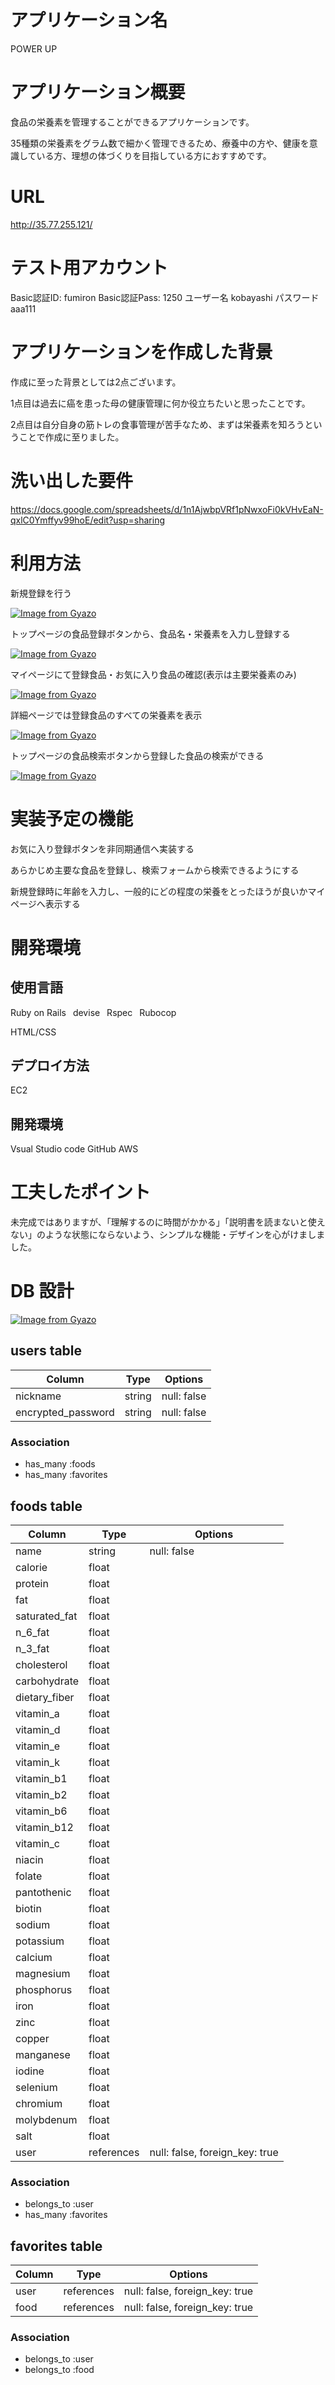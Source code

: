 # アプリケーション名

POWER UP

# アプリケーション概要

食品の栄養素を管理することができるアプリケーションです。

35種類の栄養素をグラム数で細かく管理できるため、療養中の方や、健康を意識している方、理想の体づくりを目指している方におすすめです。

# URL

http://35.77.255.121/

# テスト用アカウント

Basic認証ID: fumiron
Basic認証Pass: 1250
ユーザー名 kobayashi
パスワード aaa111

# アプリケーションを作成した背景
作成に至った背景としては2点ございます。

1点目は過去に癌を患った母の健康管理に何か役立ちたいと思ったことです。

2点目は自分自身の筋トレの食事管理が苦手なため、まずは栄養素を知ろうということで作成に至りました。

# 洗い出した要件

https://docs.google.com/spreadsheets/d/1n1AjwbpVRf1pNwxoFi0kVHvEaN-qxlC0Ymffyv99hoE/edit?usp=sharing

# 利用方法

新規登録を行う

[![Image from Gyazo](https://i.gyazo.com/f56827a9b04e90a9fbbdff463a382d2f.jpg)](https://gyazo.com/f56827a9b04e90a9fbbdff463a382d2f)

トップページの食品登録ボタンから、食品名・栄養素を入力し登録する

[![Image from Gyazo](https://i.gyazo.com/0668e7a1db7212d368cf861677d4084e.jpg)](https://gyazo.com/0668e7a1db7212d368cf861677d4084e)

マイページにて登録食品・お気に入り食品の確認(表示は主要栄養素のみ)

[![Image from Gyazo](https://i.gyazo.com/c0e456482ea4147b653471e0a9d78fcd.jpg)](https://gyazo.com/c0e456482ea4147b653471e0a9d78fcd)

詳細ページでは登録食品のすべての栄養素を表示

[![Image from Gyazo](https://i.gyazo.com/4c923ec818da51dd0f0c029317851efa.gif)](https://gyazo.com/4c923ec818da51dd0f0c029317851efa)

トップページの食品検索ボタンから登録した食品の検索ができる

[![Image from Gyazo](https://i.gyazo.com/c40f28f0ed8c4e1b907820503d4ff613.gif)](https://gyazo.com/c40f28f0ed8c4e1b907820503d4ff613)

# 実装予定の機能

お気に入り登録ボタンを非同期通信へ実装する

あらかじめ主要な食品を登録し、検索フォームから検索できるようにする

新規登録時に年齢を入力し、一般的にどの程度の栄養をとったほうが良いかマイページへ表示する


# 開発環境

## 使用言語

Ruby on Rails
 devise
 Rspec
 Rubocop

HTML/CSS

## デプロイ方法

EC2

## 開発環境

Vsual Studio code
GitHub
AWS

# 工夫したポイント

未完成ではありますが、「理解するのに時間がかかる」「説明書を読まないと使えない」のような状態にならないよう、シンプルな機能・デザインを心がけましました。

# DB 設計

[![Image from Gyazo](https://i.gyazo.com/30504c3dae7c790266efd578e0b2f6e4.png)](https://gyazo.com/30504c3dae7c790266efd578e0b2f6e4)

## users table

| Column             | Type     | Options     |
|--------------------|----------|-------------|
| nickname           | string   | null: false |
| encrypted_password | string   | null: false |

### Association

* has_many :foods
* has_many :favorites

## foods table

| Column        | Type       | Options                        |
|---------------|------------|--------------------------------|
| name          | string     | null: false                    |
| calorie       | float      |                                |
| protein       | float      |                                |
| fat           | float      |                                |
| saturated_fat | float      |                                |
| n_6_fat       | float      |                                |
| n_3_fat       | float      |                                |
| cholesterol   | float      |                                |
| carbohydrate  | float      |                                |
| dietary_fiber | float      |                                |
| vitamin_a     | float      |                                |
| vitamin_d     | float      |                                |
| vitamin_e     | float      |                                |
| vitamin_k     | float      |                                |
| vitamin_b1    | float      |                                |
| vitamin_b2    | float      |                                |
| vitamin_b6    | float      |                                |
| vitamin_b12   | float      |                                |
| vitamin_c     | float      |                                |
| niacin        | float      |                                |
| folate        | float      |                                |
| pantothenic   | float      |                                |
| biotin        | float      |                                |
| sodium        | float      |                                |
| potassium     | float      |                                |
| calcium       | float      |                                |
| magnesium     | float      |                                |
| phosphorus    | float      |                                |
| iron          | float      |                                |
| zinc          | float      |                                |
| copper        | float      |                                |
| manganese     | float      |                                |
| iodine        | float      |                                |
| selenium      | float      |                                |
| chromium      | float      |                                |
| molybdenum    | float      |                                |
| salt          | float      |                                |
| user          | references | null: false, foreign_key: true | 

### Association

- belongs_to :user
- has_many :favorites

## favorites table

| Column      | Type       | Options                        |
|-------------|------------|--------------------------------|
| user        | references | null: false, foreign_key: true |
| food        | references | null: false, foreign_key: true |

### Association

- belongs_to :user
- belongs_to :food